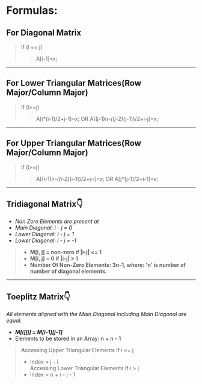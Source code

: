 # Formulas:

## For Diagonal Matrix
>if (i == j)
>>A[i-1]=x;

---

## For Lower Triangular Matrices(Row Major/Column Major)
> if (i>=j)
>>A[i*(i-1)/2+j-1]=x;   OR   A[(j-1)*n-((j-2)*(j-1))/2+i-j]=x;

---

## For Upper Triangular Matrices(Row Major/Column Major)
>if (i>=j)
>>A[(i-1)*n-((i-2)*(i-1))/2+j-i]=x;   OR   A[j*(j-1)/2+i-1]=x;           

---

 ## Tridiagonal Matrix👇
 - *Non Zero Elements are present at*
 - *Main Diagonal: i - j = 0*
 - *Lower Diagonal: i - j = 1*
 - *Lower Diagonal: i - j = -1*
> - **M[i, j] = non-zero if |i-j| <= 1**
> - **M[i, j] = 0 if |i-j| > 1**
> - **Number Of Non-Zero Elements: 3n-1,  where: 'n' is number of number of diagonal elements.**

---

 ## Toeplitz Matrix👇
 *All elements aligned with the Main Diagonal including Main Diagonal are equal.*
 - ***M[i][j] = M[i-1][j-1]***
 - Elements to be stored in an Array: n + n - 1
 > Accessing Upper Triangular Elements 
 > If i <= j
 > - Index = j - i  
 > Accessing Lower Triangular Elements 
 > If i > j 
 > - Index = n + i - j - 1 

















